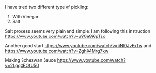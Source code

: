 I have tried two different type of pickling:
  1. With Vinegar 
  2. Salt
  
  
  Salt process seems very plain and simple: I am following this instruction https://www.youtube.com/watch?v=u80eGi6pTso 
  
  
  Another good start https://www.youtube.com/watch?v=iiNl0Jv6xTw  and https://www.youtube.com/watch?v=ZghX4Mrg7kw 


Making Schezwan Sauce https://www.youtube.com/watch?v=2Lgq3EOfU50 

